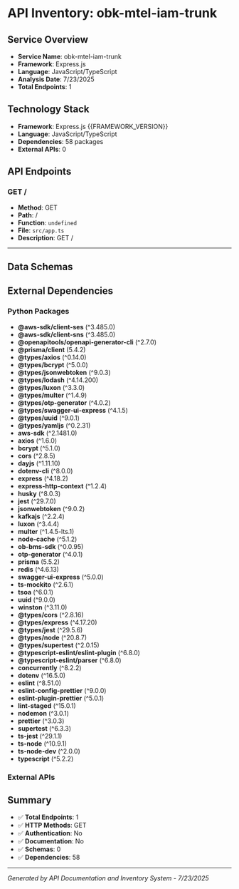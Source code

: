 # API Inventory: obk-mtel-iam-trunk

## Service Overview

- **Service Name**: obk-mtel-iam-trunk
- **Framework**: Express.js
- **Language**: JavaScript/TypeScript
- **Analysis Date**: 7/23/2025
- **Total Endpoints**: 1

## Technology Stack

- **Framework**: Express.js {{FRAMEWORK_VERSION}}
- **Language**: JavaScript/TypeScript
- **Dependencies**: 58 packages
- **External APIs**: 0

## API Endpoints

### GET /

- **Method**: GET
- **Path**: /
- **Function**: `undefined`
- **File**: `src/app.ts`
- **Description**: GET /

---



## Data Schemas



## External Dependencies

### Python Packages
- **@aws-sdk/client-ses** (^3.485.0)
- **@aws-sdk/client-sns** (^3.485.0)
- **@openapitools/openapi-generator-cli** (^2.7.0)
- **@prisma/client** (5.4.2)
- **@types/axios** (^0.14.0)
- **@types/bcrypt** (^5.0.0)
- **@types/jsonwebtoken** (^9.0.3)
- **@types/lodash** (^4.14.200)
- **@types/luxon** (^3.3.0)
- **@types/multer** (^1.4.9)
- **@types/otp-generator** (^4.0.2)
- **@types/swagger-ui-express** (^4.1.5)
- **@types/uuid** (^9.0.1)
- **@types/yamljs** (^0.2.31)
- **aws-sdk** (^2.1481.0)
- **axios** (^1.6.0)
- **bcrypt** (^5.1.0)
- **cors** (^2.8.5)
- **dayjs** (^1.11.10)
- **dotenv-cli** (^8.0.0)
- **express** (^4.18.2)
- **express-http-context** (^1.2.4)
- **husky** (^8.0.3)
- **jest** (^29.7.0)
- **jsonwebtoken** (^9.0.2)
- **kafkajs** (^2.2.4)
- **luxon** (^3.4.4)
- **multer** (^1.4.5-lts.1)
- **node-cache** (^5.1.2)
- **ob-bms-sdk** (^0.0.95)
- **otp-generator** (^4.0.1)
- **prisma** (5.5.2)
- **redis** (^4.6.13)
- **swagger-ui-express** (^5.0.0)
- **ts-mockito** (^2.6.1)
- **tsoa** (^6.0.1)
- **uuid** (^9.0.0)
- **winston** (^3.11.0)
- **@types/cors** (^2.8.16)
- **@types/express** (^4.17.20)
- **@types/jest** (^29.5.6)
- **@types/node** (^20.8.7)
- **@types/supertest** (^2.0.15)
- **@typescript-eslint/eslint-plugin** (^6.8.0)
- **@typescript-eslint/parser** (^6.8.0)
- **concurrently** (^8.2.2)
- **dotenv** (^16.5.0)
- **eslint** (^8.51.0)
- **eslint-config-prettier** (^9.0.0)
- **eslint-plugin-prettier** (^5.0.1)
- **lint-staged** (^15.0.1)
- **nodemon** (^3.0.1)
- **prettier** (^3.0.3)
- **supertest** (^6.3.3)
- **ts-jest** (^29.1.1)
- **ts-node** (^10.9.1)
- **ts-node-dev** (^2.0.0)
- **typescript** (^5.2.2)


### External APIs


## Summary

- ✅ **Total Endpoints**: 1
- ✅ **HTTP Methods**: GET
- ✅ **Authentication**: No
- ✅ **Documentation**: No
- ✅ **Schemas**: 0
- ✅ **Dependencies**: 58

---

*Generated by API Documentation and Inventory System - 7/23/2025* 
